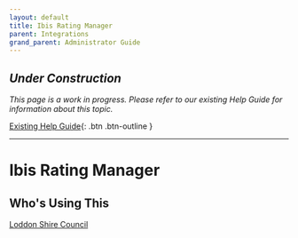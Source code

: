 ```yaml
---
layout: default
title: Ibis Rating Manager
parent: Integrations
grand_parent: Administrator Guide
---
```


## *Under Construction*

*This page is a work in progress. Please refer to our existing Help Guide for information about this topic.*

[Existing Help Guide](https://help.pozi.com/search?query=ibis+rating+manager){: .btn .btn-outline }

---

# Ibis Rating Manager

## Who's Using This

[Loddon Shire Council](https://loddon.pozi.com/)
